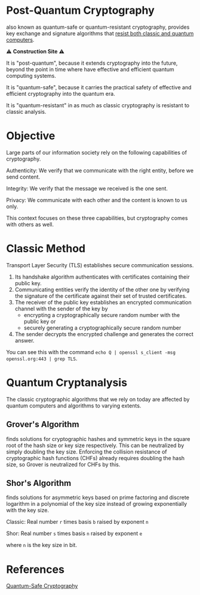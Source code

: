 # Post-Quantum Cryptography

also known as quantum-safe or quantum-resistant cryptography,
provides key exchange and signature algorithms that [resist both classic and quantum computers](https://www.etsi.org/technologies/quantum-safe-cryptography).

⚠️ **Construction Site** ⚠️

It is "post-quantum", because it extends cryptography into the future,
beyond the point in time where have effective and efficient quantum computing systems.

It is "quantum-safe", because it carries the practical safety of effective and efficient cryptography into the quantum era.

It is "quantum-resistant" in as much as classic cryptography is resistant to classic analysis.

# Objective

Large parts of our information society rely on the following capabilities of cryptography.

Authenticity: We verify that we communicate with the right entity, before we send content.

Integrity: We verify that the message we received is the one sent.

Privacy: We communicate with each other and the content is known to us only.

This context focuses on these three capabilities,
but cryptography comes with others as well.

# Classic Method

Transport Layer Security (TLS) establishes secure communication sessions.

1. Its handshake algorithm authenticates with certificates containing their public key.
2. Communicating entities verify the identity of the other one by verifying the signature of the certificate against their set of trusted certificates.
3. The receiver of the public key establishes an encrypted communication channel with the sender of the key by
    - encrypting a cryptographically secure random number with the public key or
    - securely generating a cryptographically secure random number
4. The sender decrypts the encrypted challenge and generates the correct answer.

You can see this with the command
`echo Q | openssl s_client -msg openssl.org:443 | grep TLS`.

# Quantum Cryptanalysis

The classic cryptographic algorithms that we rely on today are affected by
quantum computers and algorithms to varying extents.

## Grover's Algorithm

finds solutions for cryptographic hashes and symmetric keys in the square root of the hash size or key size respectively.
This can be neutralized by simply doubling the key size.
Enforcing the collision resistance of cryptographic hash functions (CHFs) already requires doubling the hash size, so Grover is neutralized for CHFs by this.

## Shor's Algorithm

finds solutions for asymmetric keys based on prime factoring and discrete logarithm in a polynomial of the key size instead of growing exponentially with the key size.

Classic: Real number `r` times basis `b` raised by exponent `n`

Shor: Real number `s` times basis `n` raised by exponent `e`

where `n` is the key size in bit.

# References

[Quantum-Safe Cryptography](https://learning.quantum.ibm.com/course/practical-introduction-to-quantum-safe-cryptography/quantum-safe-cryptography)
